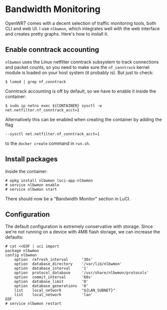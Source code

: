 # Bandwidth Monitoring

OpenWRT comes with a decent selection of traffic monitoring tools, both CLI and web UI. I use `nlbwmon`, which integrates well with the web interface and creates pretty graphs. Here's how to install it.

## Enable conntrack accounting

`nlbwmon` uses the Linux netfilter conntrack subsystem to track connections and packet counts, so you need to make sure the `nf_conntrack` kernel module is loaded on your host system (it probably is). But just to check:
```
$ lsmod | grep nf_conntrack
```

Conntrack accounting is off by default, so we have to enable it inside the container:
```
$ sudo ip netns exec ${CONTAINER} sysctl -w net.netfilter.nf_conntrack_acct=1
```
Alternatively this can be enabled when creating the container by adding the flag
```
--sysctl net.netfilter.nf_conntrack_acct=1
```
to the `docker create` command in `run.sh`.

## Install packages
Inside the container:
```
# opkg install nlbwmon luci-app-nlbwmon
# service nlbwmon enable
# service nlbwmon start
```

There should now be a "Bandwidth Monitor" section in LuCI.

## Configuration
The default configuration is extremely conservative with storage. Since we're not running on a device with 4MB flash storage, we can increase the defaults:

```
# cat <<EOF | uci import
package nlbwmon
config nlbwmon
	option  refresh_interval      '30s'
	option  database_directory    '/var/lib/nlbwmon'
	option  database_interval     '1'
	option  protocol_database     '/usr/share/nlbwmon/protocols'
	option  commit_interval       '60s'
	option  database_limit        '0'
	option  database_generations  '0'
	list    local_network         "${LAN_SUBNET}"
	list    local_network         'lan'
EOF
# service nlbwmon restart
```